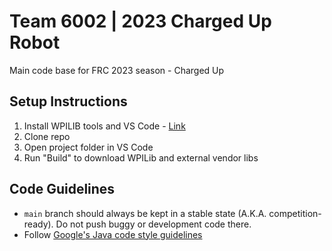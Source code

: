 # Team 6002 | 2023 Charged Up Robot

Main code base for FRC 2023 season - Charged Up

## Setup Instructions
1. Install WPILIB tools and VS Code - [Link](https://docs.wpilib.org/en/stable/docs/zero-to-robot/step-2/wpilib-setup.html)
2. Clone repo
3. Open project folder in VS Code
4. Run "Build" to download WPILib and external vendor libs

## Code Guidelines
* `main` branch should always be kept in a stable state (A.K.A. competition-ready). Do not push buggy or development code there.
* Follow [Google's Java code style guidelines](https://google.github.io/styleguide/javaguide.html#s4-formatting)